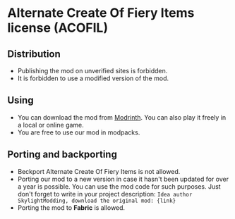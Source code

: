 # Alternate Create Of Fiery Items license (ACOFIL)
## Distribution
- Publishing the mod on unverified sites is forbidden.
- It is forbidden to use a modified version of the mod.
## Using
- You can download the mod from [Modrinth](https://modrinth.com/mod/). You can also play it freely in a local or online game.
- You are free to use our mod in modpacks.
## Porting and backporting
- Beckport Alternate Create Of Fiery Items is not allowed.
- Porting our mod to a new version in case it hasn't been updated for over a year is possible. You can use the mod code for such purposes. Just don't forget to write in your project description: `Idea author SkylightModding, download the original mod: {link}`
- Porting the mod to **Fabric** is allowed.
